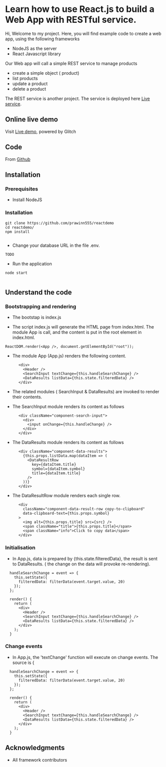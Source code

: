# Learn how to use React.js to build a Web App with RESTful service.

Hi, Welcome to my project.
Here, you will find example code to create a web app, using the following frameworks

* NodeJS as the server
* React Javascript library


Our Web app will call a simple REST service to manage products

* create a simple object ( product)
* list products
* update a product
* delete a product

The REST service is another project.  The service is deployed here 
 [Live service](https://nodejsdemo.glitch.me/).
 



## Online live demo

Visit [Live demo](https://reactdemo.glitch.me/), powered by Glitch

## Code

From [Github](https://github.com/prawinn555/reactdemo)


## Installation


### Prerequisites

* Install NodeJS

### Installation


```
git clone https://github.com/prawinn555/reactdemo
cd reactdemo/
npm install
 
```

* Change your database URL in the file .env. 


```
TODO

```

* Run the application

```
node start
 
```


## Understand the code


### Bootstrapping and rendering

* The bootstap is index.js

* The script index.js will generate the HTML page from index.html.
The module App is call, and the content is put in the root element in index.html.

```
ReactDOM.render(<App />, document.getElementById("root"));
```
* The module App (App.js) renders the following content.

```
      <div>
        <Header />
        <SearchInput textChange={this.handleSearchChange} />
        <DataResults listData={this.state.filteredData} />
      </div>
```

* The related modules ( SearchInput & DataResults) are invoked to render their contents.


* The SearchInput module renders its content as follows 

```
      <div className="component-search-input">
        <div>
          <input onChange={this.handleChange} />
        </div>
      </div>
```


* The DataResults module renders its content as follows 

```
      <div className="component-data-results">
        {this.props.listData.map(dataItem => (
          <DataResultRow
            key={dataItem.title}
            symbol={dataItem.symbol}
            title={dataItem.title}
          />
        ))}
      </div>
```


* The DataResultRow module renders each single row.

```
      <div
        className="component-data-result-row copy-to-clipboard"
        data-clipboard-text={this.props.symbol}
      >
        <img alt={this.props.title} src={src} />
        <span className="title">{this.props.title}</span>
        <span className="info">Click to copy data</span>
      </div>
```



### Initialisation


* In App.js, data is prepared by {this.state.filteredData}, 
the result is sent to DataResults.
( the change on the data will provoke re-rendering).




```
  handleSearchChange = event => {
    this.setState({
      filteredData: filterData(event.target.value, 20)
    });
  };

  render() {
    return (
      <div>
        <Header />
        <SearchInput textChange={this.handleSearchChange} />
        <DataResults listData={this.state.filteredData} />
      </div>
    );
  }
```



### Change events



* In App.js, the 'textChange' function will execute on change events. The source is {


```
  handleSearchChange = event => {
    this.setState({
      filteredData: filterData(event.target.value, 20)
    });
  };

  render() {
    return (
      <div>
        <Header />
        <SearchInput textChange={this.handleSearchChange} />
        <DataResults listData={this.state.filteredData} />
      </div>
    );
  }
```




## Acknowledgments

* All framework contributors

